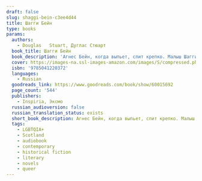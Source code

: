 ```yaml
---
draft: false
slug: shaggi-bein-c3ee4d44
title: Шагги Бейн
type: books
params:
  authors:
    - Douglas   Stuart, Дуглас Стюарт
  book_title: Шагги Бейн
  book_description: 'Агнес Бейн, когда выпьет, спит крепко. Малыш Шагги ставит на ей на тумбочку четыре кружки. Вода — утихомирить похмелье. Молоко — успокоить желудок. Остатки выдохшегося стаута — снять напряжение в костях. Отбеливатель для зубов — освежить дыхание. Его он на всякий случай подписывает: "Не пить, ОПАСНО". Шагги всего лишь лет восемь, но он уже понимает: он изо всех сил хочет помогать матери и быть как все, "нормальным мальчишкой". А жизнь как назло часто несправедлива к самым искренним детским мечтам. Эта душераздирающая история о безусловной детской любви. А еще от зависимости, о стране, которую разъедает безработица, и о том, как сложно стать своим в обществе, от которого ты хоть на крупицу отличаешься.'
  cover: https://images-na.ssl-images-amazon.com/images/S/compressed.photo.goodreads.com/books/1641196468i/60015692.jpg
  isbn: '9785041220372'
  languages:
    - Russian
  goodreads_link: https://www.goodreads.com/book/show/60015692
  page_count: '544'
  publishers:
    - Inspiria, Эксмо
  russian_audioversion: false
  russian_translation_status: exists
  short_book_description: Агнес Бейн, когда выпьет, спит крепко. Малыш Шагги ставит на ей на тумбочку четыре кружки.
  tags:
    - LGBTQIA+
    - Scotland
    - audiobook
    - contemporary
    - historical fiction
    - literary
    - novels
    - queer
---
```



